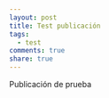 ```yaml
---
layout: post
title: Test publicación
tags: 
  - test
comments: true
share: true
---
```


Publicación de prueba
